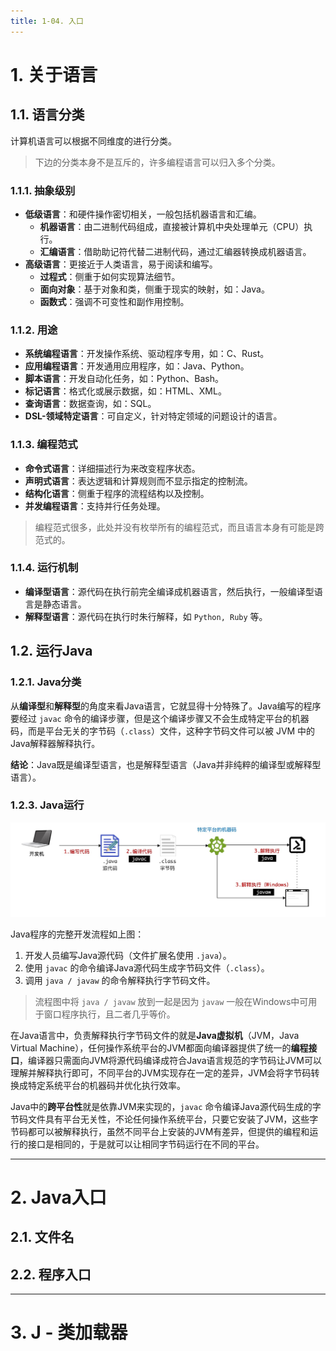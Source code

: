 ```yaml
---
title: 1-04. 入口
---
```


# 1. 关于语言

## 1.1. 语言分类

计算机语言可以根据不同维度的进行分类。

> 下边的分类本身不是互斥的，许多编程语言可以归入多个分类。

### 1.1.1. 抽象级别

- **低级语言**：和硬件操作密切相关，一般包括机器语言和汇编。
    - **机器语言**：由二进制代码组成，直接被计算机中央处理单元（CPU）执行。
    - **汇编语言**：借助助记符代替二进制代码，通过汇编器转换成机器语言。
- **高级语言**：更接近于人类语言，易于阅读和编写。
    - **过程式**：侧重于如何实现算法细节。
    - **面向对象**：基于对象和类，侧重于现实的映射，如：Java。
    - **函数式**：强调不可变性和副作用控制。

### 1.1.2. 用途

- **系统编程语言**：开发操作系统、驱动程序专用，如：C、Rust。
- **应用编程语言**：开发通用应用程序，如：Java、Python。
- **脚本语言**：开发自动化任务，如：Python、Bash。
- **标记语言**：格式化或展示数据，如：HTML、XML。
- **查询语言**：数据查询，如：SQL。
- **DSL-领域特定语言**：可自定义，针对特定领域的问题设计的语言。

### 1.1.3. 编程范式

- **命令式语言**：详细描述行为来改变程序状态。
- **声明式语言**：表达逻辑和计算规则而不显示指定的控制流。
- **结构化语言**：侧重于程序的流程结构以及控制。
- **并发编程语言**：支持并行任务处理。

> 编程范式很多，此处并没有枚举所有的编程范式，而且语言本身有可能是跨范式的。

### 1.1.4. 运行机制

- **编译型语言**：源代码在执行前完全编译成机器语言，然后执行，一般编译型语言是静态语言。
- **解释型语言**：源代码在执行时朱行解释，如 `Python, Ruby` 等。

## 1.2. 运行Java

### 1.2.1. Java分类

从**编译型**和**解释型**的角度来看Java语言，它就显得十分特殊了。Java编写的程序要经过 `javac` 命令的编译步骤，但是这个编译步骤又不会生成特定平台的机器码，而是平台无关的字节码（`.class`）文件，这种字节码文件可以被 JVM 中的 Java解释器解释执行。

**结论**：Java既是编译型语言，也是解释型语言（Java并非纯粹的编译型或解释型语言）。

### 1.2.3. Java运行

![Java运行](images/004-exec.png)

Java程序的完整开发流程如上图：

1. 开发人员编写Java源代码（文件扩展名使用 `.java`）。
2. 使用 `javac` 的命令编译Java源代码生成字节码文件（`.class`）。
3. 调用 `java / javaw` 的命令解释执行字节码文件。

> 流程图中将 `java / javaw` 放到一起是因为 `javaw` 一般在Windows中可用于窗口程序执行，且二者几乎等价。

在Java语言中，负责解释执行字节码文件的就是**Java虚拟机**（JVM，Java Virtual Machine），任何操作系统平台的JVM都面向编译器提供了统一的**编程接口**，编译器只需面向JVM将源代码编译成符合Java语言规范的字节码让JVM可以理解并解释执行即可，不同平台的JVM实现存在一定的差异，JVM会将字节码转换成特定系统平台的机器码并优化执行效率。

Java中的**跨平台性**就是依靠JVM来实现的，`javac` 命令编译Java源代码生成的字节码文件具有平台无关性，不论任何操作系统平台，只要它安装了JVM，这些字节码都可以被解释执行，虽然不同平台上安装的JVM有差异，但提供的编程和运行的接口是相同的，于是就可以让相同字节码运行在不同的平台。

<hr/>

# 2. Java入口

## 2.1. 文件名

## 2.2. 程序入口

<hr/>

# 3. J - 类加载器
